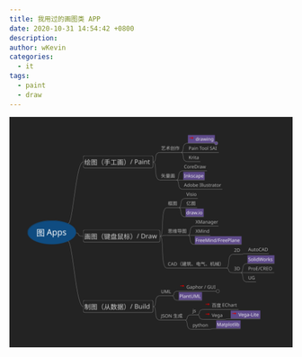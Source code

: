 ```yaml
---
title: 我用过的画图类 APP
date: 2020-10-31 14:54:42 +0800
description:
author: wKevin
categories:
  - it
tags:
  - paint
  - draw
---
```


![](/images/posts/2020-10-31-drawing.app/drawing.svg)
